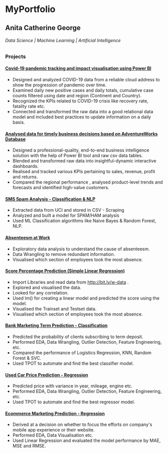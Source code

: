 # MyPortfolio
## Anita Catherine George
###### Data Science | Machine Learning | Artificial Intelligence 
### Projects
#### [Covid-19 pandemic tracking and impact visualisation using Power BI](https://github.com/AnitaCatherineGeorge/Power-BI/tree/main/COVID-19)
- Designed and analyzed COVID-19 data from a reliable cloud address to show the progression of pandemic over time.
- Examined daily new positive cases and daily totals, cumulative case counts filtered using date and region (Continent and Country). 
- Recognized the KPIs related to COVID-19 crisis like recovery rate, fatality rate etc.
- Connected and transformed the raw data into a good relational data model and included best practices to update information on a daily basis.
#### [Analysed data for timely business decisions based on AdventureWorks Database](https://github.com/AnitaCatherineGeorge/Power-BI/tree/main/AdventureWorks_dashboard)
- Designed a professional-quality, end-to-end business intelligence solution with the help of Power BI tool and raw csv data tables.
- Blended and transformed raw data into insightful-dynamic interactive dashboards.
- Realised and tracked various KPIs pertaining to sales, revenue, profit and returns.
 - Compared the regional performance , analysed product-level trends and forecasts and identified high-value customers.
#### [SMS Spam Analysis - Classification & NLP](https://github.com/AnitaCatherineGeorge/Natural-language-processing/tree/main/SMS%20Spam%20Collection)
- Extracted data from UCI and stored in CSV - Scraping
- Analyzed and built a model for SPAM/HAM analysis
- Used ML Classification algorithms like Naive Bayes & Random Forest, NLP.
#### [Absenteesm at Work](https://github.com/AnitaCatherineGeorge/Data-Capstone-Project-/tree/main/Absenteesm_at_Work)
- Exploratory data analysis to understand the cause of absenteesm.
- Data Wrangling to remove redundant information.
-  Visualised which section of employees took the most absence.
#### [Score Percentage Prediction (Simple Linear Regression)](https://github.com/AnitaCatherineGeorge/The-Spark-Foundation_-GRIPAPRIL-Tasks/tree/main/Mark_Percentage_Prediction)
- Import Libraries and read data from http://bit.ly/w-data .
- Explored and visualised the data.
- Looked for any correlation.
- Used lm() for creating a linear model and predicted the score using the model.
- Visualised the Trainset and Testset data.
-  Visualised which section of employees took the most absence.
#### [Bank Marketing Term Prediction - Classification](https://github.com/AnitaCatherineGeorge/Machine-Learning---Classification/tree/main/Bank%20Marketing%20Term%20Prediction)
- Predicted the probability of clients subscribing to term deposit.
- Performed EDA, Data Wrangling, Outlier Detection, Feature Engineering, etc.
- Compared the performance of Logistics Regression, KNN, Random Forest & SVC.
- Used TPOT to automate and find the best classifier model.
#### [Used Car Price Prediction - Regression](https://github.com/AnitaCatherineGeorge/Machine-Learning---Regression/tree/main/Used%20Car%20Price%20Prediction)
- Predicted price with variance in year, mileage, engine etc.
- Performed EDA, Data Wrangling, Outlier Detection, Feature Engineering, etc.
- Used TPOT to automate and find the best regressor model.
#### [Ecommerce Marketing Prediction - Regression](https://github.com/AnitaCatherineGeorge/Machine-Learning---Regression/tree/main/Ecommerce%20Marketing%20-%20Regression)
- Derived at a decision on whether to focus the efforts on company's mobile app experience or their website.
- Performed EDA, Data Visualisation etc.
- Used Linear Regression and evaluated the model performance by MAE, MSE and RMSE.
